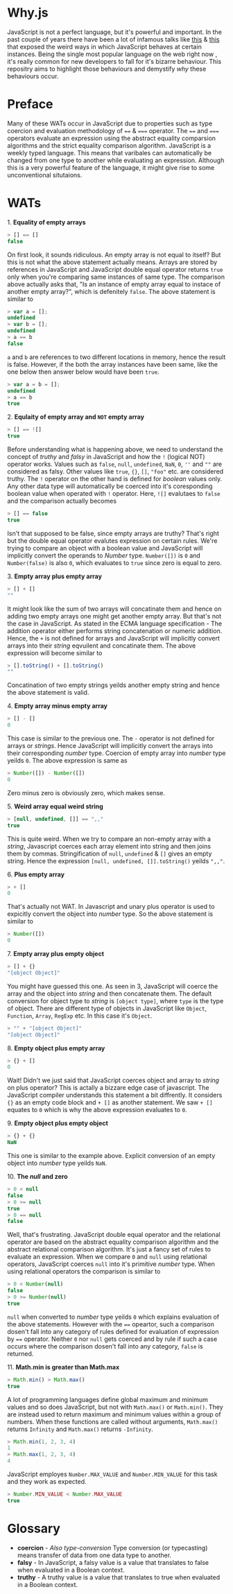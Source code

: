 # Why.js

JavaScript is not a perfect language, but it's powerful and important. In the past couple of years there have been a lot of infamous talks like [this](https://www.destroyallsoftware.com/talks/wat) & [this](https://www.youtube.com/watch?v=et8xNAc2ic8) that exposed the weird ways in which JavaScript behaves at certain instances. Being the single most popular language on the web right now , it's really common for new developers to fall for it's bizarre behaviour. This repositry aims to highlight those behaviours and demystify _why_ these behaviours occur.

# Preface

Many of these WATs occur in JavaScript due to properties such as type coercion and evaluation methodology of `==` & `===` operator. The `==` and `===` operators evaluate an expression using the abstract equality comparsion algorithms and the strict equality comparison algorithm. JavaScript is a weekly typed language. This means that varibales can automatically be changed from one type to another while evaluating an expression. Although this is a very powerful feature of the language, it might give rise to some unconventional situtaions.

# WATs

1[](). **Equality of empty arrays**

```javascript
> [] == []
false
```
On first look, it sounds ridiculous. An empty array is not equal to itself? But this is not what the above statement actually means. Arrays are stored by references in JavaScript and JavaScript double equal operator returns `true` only when you're comparing same instances of same type. The comparison above actually asks that, "Is an instance of empty array equal to instace of another empty array?", which is defenitely `false`. The above statement is similar to

```javascript
> var a = [];
undefined
> var b = [];
undefined
> a == b
false
```
`a` and `b` are references to two different locations in memory, hence the result is false. However, if the both the array instances have been same, like the one below then answer below would have been `true`.

```javascript
> var a = b = [];
undefined
> a == b
true
```

2[](). **Equlaity of empty array and `NOT` empty array**

```javascript
> [] == ![]
true
```

Before understanding what is happening above, we need to understand the concept of *truthy* and *falsy* in JavaScript and how the `!` (logical NOT) operator works. Values such as `false`, `null`, `undefined`, `NaN`, `0`, `''` and `""` are considered as falsy. Other values like `true`, `{}`, `[]`, `"foo"` etc. are considered truthy. The `!` operator on the other hand is defined for *boolean* values only. Any other data type will automatically be coerced into it's coresponding boolean value when operated with `!` operator.
Here, `![]` evalutaes to `false` and the comparison actually becomes

```javascript
> [] == false
true
```

Isn't that supposed to be false, since empty arrays are truthy? That's right but the double equal operator evalutes expression on certain rules. We're trying to compare an object with a boolean value and JavaScript will implicitly convert the operands to *Number* type. `Number([])` is `0` and `Number(false)` is also `0`, which evaluates to `true` since zero is equal to zero.

3[](). **Empty array plus empty array**

```javascript
> [] + []
""
```

It might look like the sum of two arrays will concatinate them and hence on adding two empty arrays one might get another empty array. But that's not the case in JavaScript. As stated in the ECMA language specification - The addition operator either performs string concatenation or numeric addition. Hence, the `+` is not defined for arrays and JavaScript will implicitly convert arrays into their _string_ eqvuilent and concatinate them. The above expression will become similar to

```javascript
> [].toString() + [].toString()
""
```

Concatination of two empty strings yeilds another empty string and hence the above statement is valid.

4[](). **Empty array minus empty array**

```javascript
> [] - []
0
```

This case is similar to the previous one. The `-` operator is not defined for arrays or _strings_. Hence JavaScript will implicitly convert the arrays into their corresponding _number_ type. Coercion of empty array into _number_ type yeilds `0`. The above expression is same as

```javascript
> Number([]) - Number([])
0
```

Zero minus zero is obviously zero, which makes sense.

5[](). **Weird array equal weird string**

```javascript
> [null, undefined, []] == ",,"
true
```

This is quite weird. When we try to compare an non-empty array with a _string_, Javascript coerces each array element into string and then joins them by commas. Stringification of `null`, `undefined` & `[]` gives an empty string. Hence the expression `[null, undefined, []].toString()` yeilds `",,"`. 

6[](). **Plus empty array**

```javascript
> + []
0
```

That's actually not WAT. In Javascript and unary plus operator is used to expicitly convert the object into _number_ type. So the above statement is similar to

```javascript
> Number([])
0
```

7[](). **Empty array plus empty object**

```javascript
> [] + {} 
"[object Object]"
```

You might have guessed this one. As seen in 3, JavaScript will coerce the array and the object into _string_ and then concatenate them. The default conversion for object type to _string_ is `[object type]`, where `type` is the type of object. There are different type of objects in JavaScript like `Object`, `Function`, `Array`, `RegExp` etc. In this case it's `Object`. 

```javascript
> "" + "[object Object]"
"[object Object]"
```

8[](). **Empty object plus empty array**

```javascript
> {} + []
0
```
 
 Wait! Didn't we just said that JavaScript coerces object and array to _string_ on plus operator? This is actally a bizzare edge case of javascript. The JavaScript compiler understands this statement a bit diffrently. It considers `{}` as an empty code block and `+ []` as another statement. We saw `+ []` equates to `0` which is why the above expression evaluates to `0`. 

9[](). **Empty object plus empty object**

```javascript
> {} + {}
NaN
```

This one is similar to the example above. Explicit conversion of an empty object into _number_ type yeilds `NaN`. 

10[](). **The _null_ and zero**

```javascript
> 0 < null
false
> 0 >= null 
true
> 0 == null 
false
```

Well, that's frustrating. JavaScript double equal operator and the relational operator are based on the abstract equality comparison algorithm and the abstract relational comparison algorithm. It's just a fancy set of rules to evaluate an expression. 
When we compare `0` and `null` using relational operators, JavaScript coerces `null` into it's primitive _number_ type. When using relational operators the comparison is similar to

```javascript
> 0 < Number(null)
false
> 0 >= Number(null)
true
```

`null` when converted to _number_ type yeilds `0` which explains evaluation of the above statements. However with the `==` opeartor, such a comparison dosen't fall into any category of rules defined for evaluation of expression by `==` operator. Neither `0` nor `null` gets coerced and by rule if such a case occurs where the comparison dosen't fall into any category, `false` is returned.

11[](). **Math.min is greater than Math.max**

```javascript
> Math.min() > Math.max()
true
```

A lot of programming languages define global maximum and minimum values and so does JavaScript, but not with `Math.max()` or `Math.min()`. They are instead used to return maximum and minimum values within a group of numbers. 
When these functions are called without arguments, `Math.max()` returns `Infinity` and `Math.max()` returns `-Infinity`.

```javascript
> Math.min(1, 2, 3, 4)
1
> Math.max(1, 2, 3, 4)
4
```

JavaScript employes `Number.MAX_VALUE` and `Number.MIN_VALUE` for this task and they work as expected. 

```javascript
> Number.MIN_VALUE < Number.MAX_VALUE
true
```

# Glossary

* **coercion** - *Also type-conversion* Type conversion (or typecasting) means transfer of data from one data type to another.
* **falsy** - In JavaScript, a falsy value is a value that translates to false when evaluated in a Boolean context.
* **truthy** - A truthy value is a value that translates to true when evaluated in a Boolean context.